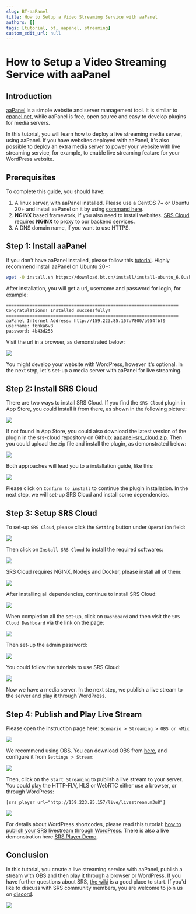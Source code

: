 ```yaml
---
slug: BT-aaPanel
title: How to Setup a Video Streaming Service with aaPanel
authors: []
tags: [tutorial, bt, aapanel, streaming]
custom_edit_url: null
---
```


# How to Setup a Video Streaming Service with aaPanel

## Introduction

[aaPanel](https://www.aapanel.com) is a simple website and server management tool. It is similar to [cpanel.net](https://cpanel.net/),
while aaPanel is free, open source and easy to develop plugins for media servers.

In this tutorial, you will learn how to deploy a live streaming media server, using aaPanel. If you have websites
deployed with aaPanel, it's also possible to deploy an extra media server to power your website with live streaming
service, for example, to enable live streaming feature for your WordPress website.

<!--truncate-->

## Prerequisites

To complete this guide, you should have:

1. A linux server, with aaPanel installed. Please use a CentOS 7+ or Ubuntu 20+ and install aaPanel on it by using [command here](https://www.aapanel.com/install.html).
2. **NGINX** based framework, if you also need to install websites. [SRS Cloud](https://github.com/ossrs/srs-cloud) requires **NGINX** to proxy to our backend services.
3. A DNS domain name, if you want to use HTTPS.

## Step 1: Install aaPanel

If you don't have aaPanel installed, please follow this [tutorial](https://www.aapanel.com/install.html). Highly
recommend install aaPanel on Ubuntu 20+:

```bash
wget -O install.sh https://download.bt.cn/install/install-ubuntu_6.0.sh && sudo bash install.sh ed8484bec
```

After installation, you will get a url, username and password for login, for example:

```text
==================================================================
Congratulations! Installed successfully!
==================================================================
aaPanel Internet Address: http://159.223.85.157:7800/a954fbf9
username: f6nka6v8
password: 4b43d253
```

Visit the url in a browser, as demonstrated below:

![](/img/blog-2022-04-29-en-001.png)

You might develop your website with WordPress, however it's optional. In the next step, let's set-up a media server with
aaPanel for live streaming.

## Step 2: Install SRS Cloud

There are two ways to install SRS Cloud. If you find the `SRS Cloud` plugin in App Store, you could install it from
there, as shown in the following picture:

![](/img/blog-2022-04-29-en-002.png)

If not found in App Store, you could also download the latest version of the plugin in the srs-cloud repository on
Github: [aapanel-srs_cloud.zip](https://github.com/ossrs/srs-cloud/releases/latest/download/aapanel-srs_cloud.zip). Then
you could upload the zip file and install the plugin, as demonstrated below:

![](/img/blog-2022-04-29-en-003.png)

Both approaches will lead you to a installation guide, like this:

![](/img/blog-2022-04-29-en-004.png)

Please click on `Confirm to install` to continue the plugin installation. In the next step, we will set-up SRS Cloud and
install some dependencies.

## Step 3: Setup SRS Cloud

To set-up `SRS Cloud`, please click the `Setting` button under `Operation` field:

![](/img/blog-2022-04-29-en-005.png)

Then click on `Install SRS Cloud` to install the required softwares:

![](/img/blog-2022-04-29-en-006.png)

SRS Cloud requires NGINX, Nodejs and Docker, please install all of them:

![](/img/blog-2022-04-29-en-007.png)

After installing all dependencies, continue to install SRS Cloud:

![](/img/blog-2022-04-29-en-008.png)

When completion all the set-up, click on `Dashboard` and then visit the `SRS Cloud Dashboard` via the link on the page:

![](/img/blog-2022-04-29-en-009.png)

Then set-up the admin password:

![](/img/blog-2022-04-29-en-010.png)

You could follow the tutorials to use SRS Cloud:

![](/img/blog-2022-04-29-en-011.png)

Now we have a media server. In the next step, we publish a live stream to the server and play it through WordPress.

## Step 4: Publish and Play Live Stream

Please open the instruction page here: `Scenario > Streaming > OBS or vMix`

![](/img/blog-2022-04-29-en-012.png)

We recommend using OBS. You can download OBS from [here](https://obsproject.com/download), and configure it from
`Settings > Stream`:

![](/img/blog-2022-04-29-en-013.png)

Then, click on the `Start Streaming` to publish a live stream to your server. You could play the HTTP-FLV, HLS or WebRTC
either use a browser, or through WordPress:

```text
[srs_player url="http://159.223.85.157/live/livestream.m3u8"]
```

![](/img/blog-2022-04-29-en-014.png)

For details about WordPress shortcodes, please read this tutorial: [how to publish your SRS livestream through WordPress](https://blog.ossrs.io/publish-your-srs-livestream-through-wordpress-ec18dfae7d6f).
There is also a live demonstration here [SRS Player Demo](https://wp.ossrs.io/2022/04/25/srs-player/).

## Conclusion

In this tutorial, you create a live streaming service with aaPanel, publish a stream with OBS and then play it through a
browser or WordPress. If you have further questions about SRS, [the wiki](/docs/v4/doc/introduction)
is a good place to start. If you'd like to discuss with SRS community members, you are welcome to join us on [discord](https://discord.gg/yZ4BnPmHAd).

![](https://ossrs.net/gif/v1/sls.gif?site=ossrs.io&path=/lts/blog-en/22-04-29-BT-aaPanel)


